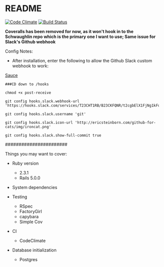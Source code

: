 # README

[![Code Climate](https://codeclimate.com/github/Schwad/1033-Public-Notice-System.svg)](https://codeclimate.com/github/Schwad/1033-Public-Notice-System)
[![Build Status](https://secure.travis-ci.org/Schwaughlin/1033-Public-Notice-System.svg)](http://travis-ci.org/Schwaughlin/1033-Public-Notice-System)

**Coveralls has been removed for now, as it won't hook in to the Schwaughlin repo which is the primary one I want to use; Same issue for Slack's Github webhook**

Config Notes:

* After installation, enter the following to allow the Github Slack custom webhook to work:

[Sauce](https://github.com/chriseldredge/git-slack-hook)

```
###CD down to /hooks

chmod +x post-receive

git config hooks.slack.webhook-url 'https://hooks.slack.com/services/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'

git config hooks.slack.username 'git'

git config hooks.slack.icon-url 'http://ericsteinborn.com/github-for-cats/img/ironcat.png'

git config hooks.slack.show-full-commit true

```


#######################

Things you may want to cover:

* Ruby version
  - 2.3.1
  - Rails 5.0.0

* System dependencies

* Testing
  - RSpec
  - FactoryGirl
  - capybara
  - Simple Cov

* CI
  - CodeClimate

* Database initialization
  - Postgres

